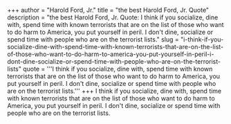 +++
author = "Harold Ford, Jr."
title = "the best Harold Ford, Jr. Quote"
description = "the best Harold Ford, Jr. Quote: I think if you socialize, dine with, spend time with known terrorists that are on the list of those who want to do harm to America, you put yourself in peril. I don't dine, socialize or spend time with people who are on the terrorist lists."
slug = "i-think-if-you-socialize-dine-with-spend-time-with-known-terrorists-that-are-on-the-list-of-those-who-want-to-do-harm-to-america-you-put-yourself-in-peril-i-dont-dine-socialize-or-spend-time-with-people-who-are-on-the-terrorist-lists"
quote = '''I think if you socialize, dine with, spend time with known terrorists that are on the list of those who want to do harm to America, you put yourself in peril. I don't dine, socialize or spend time with people who are on the terrorist lists.'''
+++
I think if you socialize, dine with, spend time with known terrorists that are on the list of those who want to do harm to America, you put yourself in peril. I don't dine, socialize or spend time with people who are on the terrorist lists.
